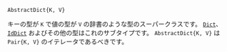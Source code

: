 ```
AbstractDict{K, V}
```

キーの型が `K` で値の型が `V` の辞書のような型のスーパークラスです。 [`Dict`](@ref)、[`IdDict`](@ref) およびその他の型はこれのサブタイプです。 `AbstractDict{K, V}` は `Pair{K, V}` のイテレータであるべきです。
